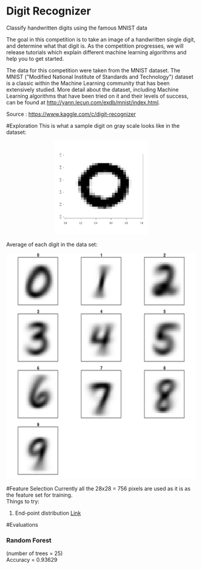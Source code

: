 # Digit Recognizer


Classify handwritten digits using the famous MNIST data

The goal in this competition is to take an image of a handwritten single digit, and determine what that digit is.  As the competition progresses, we will release tutorials which explain different machine learning algorithms and help you to get started.


The data for this competition were taken from the MNIST dataset. The MNIST ("Modified National Institute of Standards and Technology") dataset is a classic within the Machine Learning community that has been extensively studied.  More detail about the dataset, including Machine Learning algorithms that have been tried on it and their levels of success, can be found at http://yann.lecun.com/exdb/mnist/index.html.

Source : https://www.kaggle.com/c/digit-recognizer

#Exploration
This is what a sample digit on gray scale looks like in the dataset:<br/>
<center><img src = "output/sample_digit_0.png" height="250px" width="250px"></center>

Average of each digit in the data set:<br/>
<center><img src = "output/avg_digit.png" height="600px" width="600px"></center>

#Feature Selection
Currently all the 28x28 = 756 pixels are used as it is as the feature set for training.<br/>
Things to try:

1. End-point distribution <a href="https://www.kaggle.com/c/digit-recognizer/prospector#72" target="_blank">Link</a>

#Evaluations
<h3>Random Forest</h3>
(number of trees = 25)<br/>
Accuracy = 0.93629

